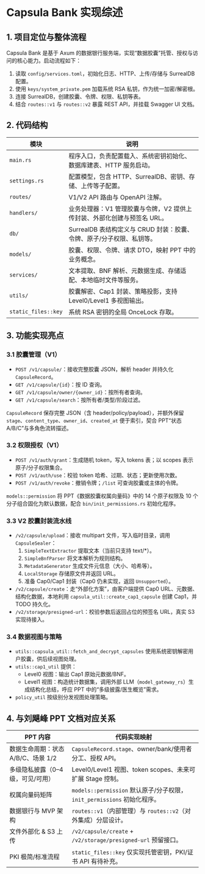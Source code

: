 # Capsula Bank 实现综述

## 1. 项目定位与整体流程

Capsula Bank 是基于 Axum 的数据银行服务端，实现“数据胶囊”托管、授权与访问的核心能力。启动流程如下：

1. 读取 `config/services.toml`，初始化日志、HTTP、上传/存储与 SurrealDB 配置。
2. 使用 `keys/system_private.pem` 加载系统 RSA 私钥，作为统一加密/解密根。
3. 连接 SurrealDB，创建胶囊、令牌、权限、私钥等表。
4. 结合 `routes::v1` 与 `routes::v2` 暴露 REST API，并挂载 Swagger UI 文档。

## 2. 代码结构

| 模块                | 说明                                                                     |
| ------------------- | ------------------------------------------------------------------------ |
| `main.rs`           | 程序入口，负责配置载入、系统密钥初始化、数据库建表、HTTP 服务启动。      |
| `settings.rs`       | 配置模型，包含 HTTP、SurrealDB、密钥、存储、上传等子配置。               |
| `routes/`           | V1/V2 API 路由与 OpenAPI 注解。                                          |
| `handlers/`         | 业务处理器：V1 管理胶囊与令牌，V2 提供上传封装、外部化创建与预签名 URL。 |
| `db/`               | SurrealDB 表结构定义与 CRUD 封装：胶囊、令牌、原子/分子权限、私钥等。    |
| `models/`           | 胶囊、权限、令牌、请求 DTO，映射 PPT 中的业务概念。                      |
| `services/`         | 文本提取、BNF 解析、元数据生成、存储适配、本地临时文件等服务。           |
| `utils/`            | 胶囊解密、Cap1 封装、策略投影，支持 Level0/Level1 多视图输出。           |
| `static_files::key` | 系统 RSA 密钥的全局 OnceLock 存取。                                      |

## 3. 功能实现亮点

### 3.1 胶囊管理（V1）

- `POST /v1/capsule/`：接收完整胶囊 JSON，解析 header 并持久化 `CapsuleRecord`。
- `GET /v1/capsule/{id}`：按 ID 查询。
- `GET /v1/capsule/owner/{owner_id}`：按所有者查询。
- `GET /v1/capsule/search`：按所有者/类型/阶段过滤。

`CapsuleRecord` 保存完整 JSON（含 header/policy/payload），并额外保留 `stage`、`content_type`、`owner_id`、`created_at` 便于索引，契合 PPT“状态 A/B/C”与多角色流转描述。

### 3.2 权限授权（V1）

- `POST /v1/auth/grant`：生成随机 token，写入 tokens 表；以 scopes 表示原子/分子权限集合。
- `POST /v1/auth/use`：校验 token 哈希、过期、状态；更新使用次数。
- `POST /v1/auth/revoke`：撤销令牌；`/list` 可查询胶囊或主体的令牌。

`models::permission` 将 PPT《数据胶囊权属向量码》中的 14 个原子权限及 10 个分子组合固化为默认数据，配合 `bin/init_permissions.rs` 初始化程序。

### 3.3 V2 胶囊封装流水线

- `/v2/capsule/upload`：接收 multipart 文件，写入临时目录，调用 `CapsuleSealer`：
  1. `SimpleTextExtractor` 提取文本（当前只支持 text/\*）。
  2. `SimpleBnfParser` 将文本解析为规则结构。
  3. `MetadataGenerator` 生成文件元信息（大小、哈希等）。
  4. `LocalStorage` 存储原文件并返回 URL。
  5. 准备 Cap0/Cap1 封装（Cap0 仍未实现，返回 `Unsupported`）。
- `/v2/capsule/create`：走“外部化方案”，由客户端提供 Cap0 URL、元数据、结构化数据，本地利用 `capsula_util::create_cap1_capsule` 创建 Cap1，并 TODO 持久化。
- `/v2/storage/presigned-url`：校验参数后返回占位的预签名 URL，真实 S3 实现待接入。

### 3.4 数据视图与策略

- `utils::capsula_util::fetch_and_decrypt_capsules` 使用系统密钥解密用户胶囊，供后续视图处理。
- `utils::cap1_util` 提供：
  - Level0 视图：输出 Cap1 原始元数据/BNF。
  - Level1 视图：构造统计数据集，调用外部 LLM（`model_gateway_rs`）生成结构化总结，呼应 PPT 中的“多级披露/医生概览”需求。
- `policy_util` 按级别分发视图处理策略。

## 4. 与刘飓峰 PPT 文档对应关系

| PPT 内容                           | 代码实现映射                                                            |
| ---------------------------------- | ----------------------------------------------------------------------- |
| 数据生命周期：状态 A/B/C、场景 1/2 | `CapsuleRecord.stage`、owner/bank/使用者分工、授权 API。                |
| 多级隐私披露（0–4 级，可见/可用）  | Level0/Level1 视图、token scopes、未来可扩展 Stage 控制。               |
| 权属向量码矩阵                     | `models::permission` 默认原子/分子权限，`init_permissions` 初始化程序。 |
| 数据银行与 MVP 架构                | `routes::v1`（内部管理）与 `routes::v2`（对外集成）分层设计。           |
| 文件外部化 & S3 上传               | `/v2/capsule/create` + `/v2/storage/presigned-url` 预留接口。           |
| PKI 极简/标准流程                  | `static_files::key` 仅实现托管密钥，PKI/证书 API 有待补充。             |

